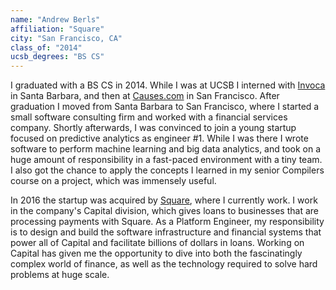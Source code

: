 ```yaml
---
name: "Andrew Berls"
affiliation: "Square"
city: "San Francisco, CA"
class_of: "2014"
ucsb_degrees: "BS CS"
---
```


I graduated with a BS CS in 2014. While I was at UCSB I interned with [Invoca](https://www.invoca.com/) in Santa Barbara, and then at [Causes.com](https://www.causes.com/) in San Francisco. After graduation I moved from Santa Barbara to San Francisco, where I started a small software consulting firm and worked with a financial services company. Shortly afterwards, I was convinced to join a young startup focused on predictive analytics as engineer #1. While I was there I wrote software to perform machine learning and big data analytics, and took on a huge amount of responsibility in a fast-paced environment with a tiny team. I also got the chance to apply the concepts I learned in my senior Compilers course on a project, which was immensely useful.

In 2016 the startup was acquired by [Square](https://squareup.com/), where I currently work. I work in the company's Capital division, which gives loans to businesses that are processing payments with Square. As a Platform Engineer, my responsibility is to design and build the software infrastructure and financial systems that power all of Capital and facilitate billions of dollars in loans. Working on Capital has given me the opportunity to dive into both the fascinatingly complex world of finance, as well as the technology required to solve hard problems at huge scale.
